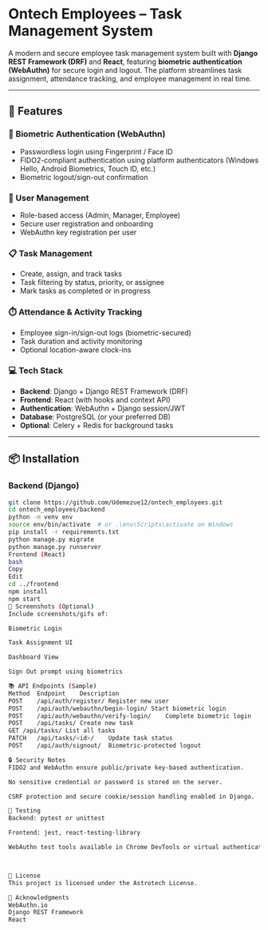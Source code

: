 # Ontech Employees – Task Management System

A modern and secure employee task management system built with **Django REST Framework (DRF)** and **React**, featuring **biometric authentication (WebAuthn)** for secure login and logout. The platform streamlines task assignment, attendance tracking, and employee management in real time.

---

## 🚀 Features

### 🔐 Biometric Authentication (WebAuthn)
- Passwordless login using Fingerprint / Face ID
- FIDO2-compliant authentication using platform authenticators (Windows Hello, Android Biometrics, Touch ID, etc.)
- Biometric logout/sign-out confirmation

### 👥 User Management
- Role-based access (Admin, Manager, Employee)
- Secure user registration and onboarding
- WebAuthn key registration per user

### 📋 Task Management
- Create, assign, and track tasks
- Task filtering by status, priority, or assignee
- Mark tasks as completed or in progress

### ⏱️ Attendance & Activity Tracking
- Employee sign-in/sign-out logs (biometric-secured)
- Task duration and activity monitoring
- Optional location-aware clock-ins

### 💻 Tech Stack
- **Backend**: Django + Django REST Framework (DRF)
- **Frontend**: React (with hooks and context API)
- **Authentication**: WebAuthn + Django session/JWT
- **Database**: PostgreSQL (or your preferred DB)
- **Optional**: Celery + Redis for background tasks

---

## 📦 Installation

### Backend (Django)

```bash
git clone https://github.com/Udemezue12/ontech_employees.git
cd ontech_employees/backend
python -m venv env
source env/bin/activate  # or .\env\Scripts\activate on Windows
pip install -r requirements.txt
python manage.py migrate
python manage.py runserver
Frontend (React)
bash
Copy
Edit
cd ../frontend
npm install
npm start
📸 Screenshots (Optional)
Include screenshots/gifs of:

Biometric Login

Task Assignment UI

Dashboard View

Sign Out prompt using biometrics

📚 API Endpoints (Sample)
Method	Endpoint	Description
POST	/api/auth/register/	Register new user
POST	/api/auth/webauthn/begin-login/	Start biometric login
POST	/api/auth/webauthn/verify-login/	Complete biometric login
POST	/api/tasks/	Create new task
GET	/api/tasks/	List all tasks
PATCH	/api/tasks/<id>/	Update task status
POST	/api/auth/signout/	Biometric-protected logout

🔒 Security Notes
FIDO2 and WebAuthn ensure public/private key-based authentication.

No sensitive credential or password is stored on the server.

CSRF protection and secure cookie/session handling enabled in Django.

🧪 Testing
Backend: pytest or unittest

Frontend: jest, react-testing-library

WebAuthn test tools available in Chrome DevTools or virtual authenticators



📄 License
This project is licensed under the Astrotech License.

🙌 Acknowledgments
WebAuthn.io
Django REST Framework
React